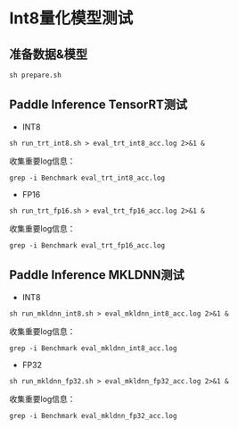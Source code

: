 # Int8量化模型测试

## 准备数据&模型
```shell
sh prepare.sh
```

## Paddle Inference TensorRT测试
- INT8

```shell
sh run_trt_int8.sh > eval_trt_int8_acc.log 2>&1 &
```

收集重要log信息：
```shell
grep -i Benchmark eval_trt_int8_acc.log
```

- FP16

```shell
sh run_trt_fp16.sh > eval_trt_fp16_acc.log 2>&1 &
```

收集重要log信息：
```shell
grep -i Benchmark eval_trt_fp16_acc.log
```


## Paddle Inference MKLDNN测试
- INT8

```shell
sh run_mkldnn_int8.sh > eval_mkldnn_int8_acc.log 2>&1 &
```

收集重要log信息：
```shell
grep -i Benchmark eval_mkldnn_int8_acc.log
```

- FP32

```shell
sh run_mkldnn_fp32.sh > eval_mkldnn_fp32_acc.log 2>&1 &
```

收集重要log信息：
```shell
grep -i Benchmark eval_mkldnn_fp32_acc.log
```
